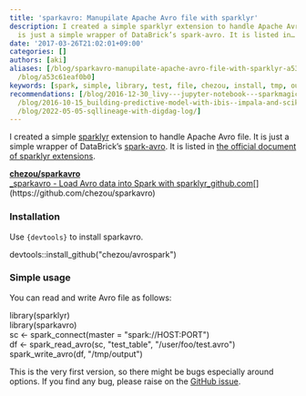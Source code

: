 ```yaml
---
title: 'sparkavro: Manupilate Apache Avro file with sparklyr'
description: I created a simple sparklyr extension to handle Apache Avro file. It
  is just a simple wrapper of DataBrick’s spark-avro. It is listed in…
date: '2017-03-26T21:02:01+09:00'
categories: []
authors: [aki]
aliases: [/blog/sparkavro-manupilate-apache-avro-file-with-sparklyr-a53c61eaf0b0,
  /blog/a53c61eaf0b0]
keywords: [spark, simple, library, test, file, chezou, install, tmp, output, load]
recommendations: [/blog/2016-12-30_livy---jupyter-notebook---sparkmagic---powerful---easy-notebook-for-data-scientist-a8b72345ea2d/,
  /blog/2016-10-15_building-predictive-model-with-ibis--impala-and-scikit-learn-356b41f404e0/,
  /blog/2022-05-05-sqllineage-with-digdag-log/]
---
```


I created a simple [sparklyr](http://spark.rstudio.com/) extension to handle Apache Avro file. It is just a simple wrapper of DataBrick’s [spark-avro](https://github.com/databricks/spark-avro). It is listed in [the official document of sparklyr extensions](http://spark.rstudio.com/extensions.html).

[**chezou/sparkavro**  
_sparkavro - Load Avro data into Spark with sparklyr_github.com](https://github.com/chezou/sparkavro "https://github.com/chezou/sparkavro")[](https://github.com/chezou/sparkavro)

### Installation

Use `{devtools}` to install sparkavro.

devtools::install\_github("chezou/avrospark")

### Simple usage

You can read and write Avro file as follows:

library(sparklyr)  
library(sparkavro)  
sc <- spark\_connect(master = "spark://HOST:PORT")  
df <- spark\_read\_avro(sc, "test\_table", "/user/foo/test.avro")  
spark\_write\_avro(df, "/tmp/output")

This is the very first version, so there might be bugs especially around options. If you find any bug, please raise on the [GitHub issue](https://github.com/chezou/sparkavro/issues).
